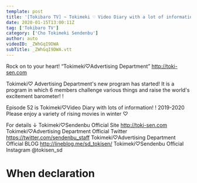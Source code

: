 ```yaml
---
template: post
title: '[Tokibaro TV] ~ Tokimeki ♡ Video Diary with a lot of information ~ Tokimeki ♡ Barometer rising TV ep52'
date: 2020-01-15T13:00:11Z
tag: ['Tokibaro TV']
category: ['Cho Tokimeki Sendenbu']
author: auto 
videoID: _ZWhGqI9DWA
subTitle: _ZWhGqI9DWA.vtt
---
```

Rock on to your heart! “Tokimeki♡Advertising Department” http://toki-sen.com

Tokimeki♡ Advertising Department's new program has started!
It is a program in which 6 members challenge various things and raise the world's excitement barometer! !

Episode 52 is Tokimeki♡Video Diary with lots of information! !
2019-2020 Please enjoy a variety of rising movies in winter ♡

For details ↓
Tokimeki♡Sendenbu Official Site
http://toki-sen.com
Tokimeki♡Advertising Department Official Twitter
https://twitter.com/sendenbu_staff
Tokimeki♡Advertising Department Official BLOG
http://lineblog.me/sd_tokisen/
Tokimeki♡Sendenbu Official
Instagram @tokisen_sd

# When declaration